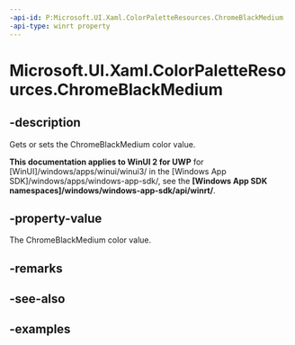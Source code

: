 ```yaml
---
-api-id: P:Microsoft.UI.Xaml.ColorPaletteResources.ChromeBlackMedium
-api-type: winrt property
---
```


<!-- Property syntax.
public IReference<Color> ChromeBlackMedium { get;  set; }
-->

# Microsoft.UI.Xaml.ColorPaletteResources.ChromeBlackMedium

## -description

Gets or sets the ChromeBlackMedium color value.

**This documentation applies to WinUI 2 for UWP** for [WinUI]/windows/apps/winui/winui3/ in the [Windows App SDK]/windows/apps/windows-app-sdk/, see the **[Windows App SDK namespaces]/windows/windows-app-sdk/api/winrt/**.

## -property-value

The ChromeBlackMedium color value.

## -remarks

## -see-also

## -examples

